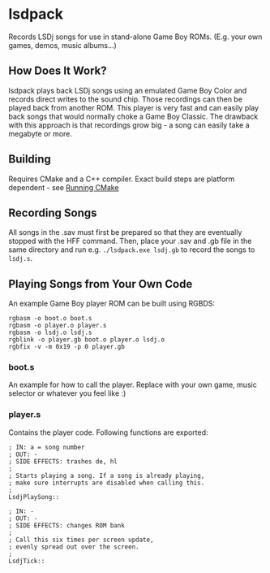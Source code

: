 # lsdpack

Records LSDj songs for use in stand-alone Game Boy ROMs. (E.g. your own games, demos, music albums...)

## How Does It Work?

lsdpack plays back LSDj songs using an emulated Game Boy Color and records direct writes to the sound chip. Those recordings can then be played back from another ROM. This player is very fast and can easily play back songs that would normally choke a Game Boy Classic. The drawback with this approach is that recordings grow big - a song can easily take a megabyte or more.

## Building

Requires CMake and a C++ compiler. Exact build steps are platform dependent - see [Running CMake](https://cmake.org/runningcmake/)

## Recording Songs

All songs in the .sav must first be prepared so that they are eventually stopped with the HFF command. Then, place your .sav and .gb file in the same directory and run e.g. `./lsdpack.exe lsdj.gb` to record the songs to `lsdj.s`.

## Playing Songs from Your Own Code

An example Game Boy player ROM can be built using RGBDS:

    rgbasm -o boot.o boot.s
    rgbasm -o player.o player.s
    rgbasm -o lsdj.o lsdj.s
    rgblink -o player.gb boot.o player.o lsdj.o
    rgbfix -v -m 0x19 -p 0 player.gb

### boot.s

An example for how to call the player. Replace with
your own game, music selector or whatever you feel like :)

### player.s

Contains the player code. Following functions are exported:

    ; IN: a = song number
    ; OUT: -
    ; SIDE EFFECTS: trashes de, hl
    ;
    ; Starts playing a song. If a song is already playing,
    ; make sure interrupts are disabled when calling this.
    ;
    LsdjPlaySong::

    ; IN: -
    ; OUT: -
    ; SIDE EFFECTS: changes ROM bank
    ;
    ; Call this six times per screen update,
    ; evenly spread out over the screen.
    ;
    LsdjTick::
